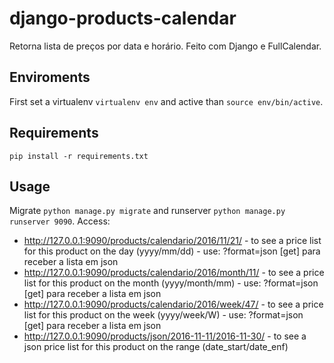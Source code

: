 # django-products-calendar
Retorna lista de preços por data e horário. Feito com Django e FullCalendar.

## Enviroments
First set a virtualenv ``` virtualenv env ``` and active than ``` source env/bin/active ```.

## Requirements
``` pip install -r requirements.txt ```

## Usage
Migrate ``` python manage.py migrate ``` and runserver ``` python manage.py runserver 9090 ```.
Access:
* http://127.0.0.1:9090/products/calendario/2016/11/21/ - to see a price list for this product on the day (yyyy/mm/dd) - use: ?format=json [get] para receber a lista em json
* http://127.0.0.1:9090/products/calendario/2016/month/11/ - to see a price list for this product on the month (yyyy/month/mm) - use: ?format=json [get] para receber a lista em json
* http://127.0.0.1:9090/products/calendario/2016/week/47/ - to see a price list for this product on the week (yyyy/week/W) - use: ?format=json [get] para receber a lista em json
* http://127.0.0.1:9090/products/json/2016-11-11/2016-11-30/ - to see a json price list for this product on the range (date_start/date_enf)